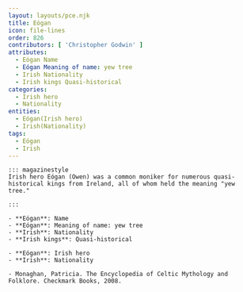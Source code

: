 ```yaml
---
layout: layouts/pce.njk
title: Eógan
icon: file-lines
order: 826
contributors: [ 'Christopher Godwin' ]
attributes:
  - Eógan Name
  - Eógan Meaning of name: yew tree
  - Irish Nationality
  - Irish kings Quasi-historical
categories:
  - Irish hero
  - Nationality
entities:
  - Eógan(Irish hero)
  - Irish(Nationality)
tags:
  - Eógan
  - Irish
---
```

``` tab [group1:Info]
::: magazinestyle
Irish hero Eógan (Owen) was a common moniker for numerous quasi-historical kings from Ireland, all of whom held the meaning "yew tree."

:::
```
``` tab [group1:Attributes]
- **Eógan**: Name
- **Eógan**: Meaning of name: yew tree
- **Irish**: Nationality
- **Irish kings**: Quasi-historical
```
``` tab [group1:Entities]
- **Eógan**: Irish hero
- **Irish**: Nationality
```
``` tab [group1:Sources]
- Monaghan, Patricia. The Encyclopedia of Celtic Mythology and Folklore. Checkmark Books, 2008.
```
